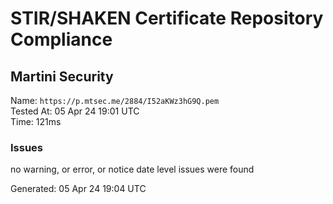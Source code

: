 # STIR/SHAKEN Certificate Repository Compliance

## Martini Security

Name: `https://p.mtsec.me/2884/I52aKWz3hG9Q.pem`\
Tested At: 05 Apr 24 19:01 UTC\
Time: 121ms

### Issues

no warning, or error, or notice date level issues were found

Generated: 05 Apr 24 19:04 UTC